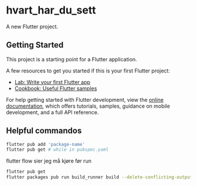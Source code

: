 # hvart_har_du_sett

A new Flutter project.

## Getting Started

This project is a starting point for a Flutter application.

A few resources to get you started if this is your first Flutter project:

- [Lab: Write your first Flutter app](https://docs.flutter.dev/get-started/codelab)
- [Cookbook: Useful Flutter samples](https://docs.flutter.dev/cookbook)

For help getting started with Flutter development, view the
[online documentation](https://docs.flutter.dev/), which offers tutorials, samples, guidance on
mobile development, and a full API reference.

## Helpful commandos

```bash
flutter pub add 'package-name'
flutter pub get # while in pubspec.yaml
```

flutter flow sier jeg må kjøre før run

```bash
flutter pub get
flutter packages pub run build_runner build --delete-conflicting-outputs
```
